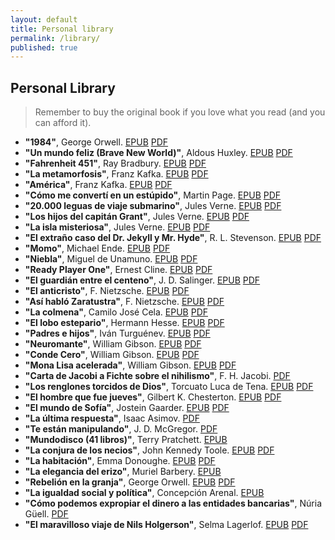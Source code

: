 ```yaml
---
layout: default
title: Personal library
permalink: /library/
published: true
---
```


<h2><i class="fa fa-book"></i> Personal Library</h2>
<blockquote>Remember to buy the original book if you love what you read (and you can afford it).</blockquote>
<div id="lib-list">
	<ul>
		<li><strong>"1984"</strong>, George Orwell. <a href="http://www.mediafire.com/download/thkierdz8yf0hl4/1984_-_George_Orwell.epub">EPUB</a> <a href="http://www.mediafire.com/download/7agna45d4i2l2cd/1984_-_George_Orwell.pdf">PDF</a></li>
		<li><strong>"Un mundo feliz (Brave New World)"</strong>, Aldous Huxley. <a href="http://www.mediafire.com/download/ts6ay5p846b56uw/Un_mundo_feliz_-_Aldous_Huxley.epub">EPUB</a> <a href="http://www.mediafire.com/download/gebqh5ud99bmjvj/Un_mundo_feliz_-_Aldous_Huxley.pdf">PDF</a></li>
		<li><strong>"Fahrenheit 451"</strong>, Ray Bradbury. <a href="http://www.mediafire.com/download/v8i78ihvsg5y8k4/Fahrenheit_451_-_Ray_Bradbury.epub">EPUB</a> <a href="http://www.mediafire.com/download/2wm09jam0j620l5/Farenheit_451_-_Ray_Bradbury.pdf">PDF</a></li>
		<li><strong>"La metamorfosis"</strong>, Franz Kafka. <a href="http://www.mediafire.com/download/syfguifmdjnh19m/La_metamorfosis_%28Ilustrado%29_-_Franz_Kafka.epub">EPUB</a> <a href="http://www.mediafire.com/download/gb7bfsgvlj41hho/La_metamorfosis_-_F._Kafka.pdf">PDF</a></li>
		<li><strong>"América"</strong>, Franz Kafka. <a href="http://www.mediafire.com/download/4o4xwtx0yy1hcfv/America_-_Franz_Kafka.epub">EPUB</a> <a href="http://www.mediafire.com/download/pgvqrfa88c85jgp/Am%C3%A9rica_-_F._Kafka.pdf">PDF</a></li>
		<li><strong>"Cómo me convertí en un estúpido"</strong>, Martin Page. <a href="http://www.mediafire.com/file/81x9llf3v0vrbk1/C%C3%B3mo_me_convert%C3%AD_en_un_est%C3%BApido_-_Martin_Page.epub">EPUB</a> <a href="http://www.mediafire.com/download/2dlfh1xeyfj6gb8/20000_leguas_de_viaje_submarino_-_J._Verne.pdf">PDF</a></li>
		<li><strong>"20.000 leguas de viaje submarino"</strong>, Jules Verne. <a href="http://www.mediafire.com/download/cr4it1c3x52fccq/20000_leguas_de_viaje_submarino_-_Verne%2C_Julio.epub">EPUB</a> <a href="http://www.mediafire.com/download/2dlfh1xeyfj6gb8/20000_leguas_de_viaje_submarino_-_J._Verne.pdf">PDF</a></li>
		<li><strong>"Los hijos del capitán Grant"</strong>, Jules Verne. <a href="">EPUB</a> <a href="http://www.mediafire.com/download/u0tddwsz4phy513/Los_hijos_del_capit%C3%A1n_Grant_-_J._Verne.pdf">PDF</a></li>
		<li><strong>"La isla misteriosa"</strong>, Jules Verne. <a href="">EPUB</a> <a href="http://www.mediafire.com/download/kt7r371bp6812l5/La_isla_misteriosa_-_J._Verne.pdf">PDF</a></li>
		<li><strong>"El extraño caso del Dr. Jekyll y Mr. Hyde"</strong>, R. L. Stevenson. <a href="http://www.mediafire.com/download/1khz7ow8fkeqc2i/El_extrano_caso_del_Doctor_Jeky_-_Robert_Louis_Stevenson.epub">EPUB</a> <a href="http://www.mediafire.com/download/ff00n2ohh4t4tq9/Dr._Jekyll_y_Mr._Hyde_-_R._L._Stevenson.pdf">PDF</a></li>
		<li><strong>"Momo"</strong>, Michael Ende. <a href="http://www.mediafire.com/download/rhs392qej9nhlt8/Momo_-_Michael_Ende.epub">EPUB</a> <a href="http://www.mediafire.com/download/jv8qk3uieb7a6t8/Momo_-_Michael_Ende.pdf">PDF</a></li>
		<li><strong>"Niebla"</strong>, Miguel de Unamuno. <a href="http://www.mediafire.com/download/ucpd16dzuh43d1b/Niebla_-_Miguel_de_Unamuno.epub">EPUB</a> <a href="http://www.mediafire.com/download/snqb3swq9sti1es/Niebla_-_Miguel_de_Unamuno.pdf">PDF</a></li>
		<li><strong>"Ready Player One"</strong>, Ernest Cline. <a href="http://www.mediafire.com/download/i5sl59mi0vqu4zu/Ready_Player_One_-_Ernest_Cline.epub">EPUB</a> <a href="http://www.mediafire.com/download/c0xme0d380ru2ce/Ready_Player_One_-_Ernest_Cline.pdf">PDF</a></li>
		<li><strong>"El guardián entre el centeno"</strong>, J. D. Salinger. <a href="http://www.mediafire.com/download/oym4xcohyl3dxoo/El_guardian_entre_el_centeno_-_J._D._Salinger.epub">EPUB</a> <a href="http://www.mediafire.com/download/4wh0py9158q8ub1/El_guardian_entre_el_centeno_-_J._D._Salinger.pdf">PDF</a></li>
		<li><strong>"El anticristo"</strong>, F. Nietzsche. <a href="http://www.mediafire.com/download/z7gof75rpzdbixg/El_Anticristo_-_Friedrich_Nietzsche.epub">EPUB</a> <a href="http://www.mediafire.com/download/ucy25hy0lgv8wr2/El_anticristo_-_F._Nietzsche.pdf">PDF</a></li>
		<li><strong>"Así habló Zaratustra"</strong>, F. Nietzsche. <a href="http://www.mediafire.com/download/3jkvk1ju9p4006c/Asi_hablo_Zaratustra_-_Friedrich_Nietzsche.epub">EPUB</a> <a href="http://www.mediafire.com/download/j17qohlbdj7bcm1/Asi_hablo_Zaratustra_-_F._Nietzsche.pdf">PDF</a></li>
		<li><strong>"La colmena"</strong>, Camilo José Cela. <a href="http://www.mediafire.com/download/kn29c7y9146kl9z/La_colmena_-_Camilo_Jose_Cela.epub">EPUB</a> <a href="http://www.mediafire.com/download/jh394t4twvp1i49/La_Colmena_-_Camilo_J._Cela.pdf">PDF</a></li>
		<li><strong>"El lobo estepario"</strong>, Hermann Hesse. <a href="http://www.mediafire.com/download/t7cc9baxutd7l5x/El_lobo_estepario_-_Hermann_Hesse.epub">EPUB</a> <a href="http://www.mediafire.com/download/aat9wjmtb99c4ke/El_lobo_estepario_-_Hermann_Hesse.pdf">PDF</a></li>
		<li><strong>"Padres e hijos"</strong>, Iván Turguénev. <a href="http://www.mediafire.com/download/18pody15o2s46wd/Padres_e_hijos_-_Ivan_Turguenev.epub">EPUB</a> <a href="http://www.mediafire.com/download/uj0jyadyikux9uw/Padres_e_hijos%2C_I._Turgu%C3%A9nev.pdf">PDF</a></li>
		<li><strong>"Neuromante"</strong>, William Gibson. <a href="http://www.mediafire.com/download/ycax93ra5u0oy3t/Neuromante_-_William_Gibson.epub">EPUB</a> <a href="http://www.mediafire.com/download/da1zojzmgxaaxq1/Neuromante_-_William_Gibson.pdf">PDF</a></li>
		<li><strong>"Conde Cero"</strong>, William Gibson. <a href="http://www.mediafire.com/download/ng707as31rk81jw/Conde_Cero_-_William_Gibson.epub">EPUB</a> <a href="http://www.mediafire.com/download/hrr32e89l8spcf9/Conde_Cero_-_William_Gibson.pdf">PDF</a></li>
		<li><strong>"Mona Lisa acelerada"</strong>, William Gibson. <a href="http://www.mediafire.com/download/ycccc8kzllhtlee/Mona_Lisa_acelerada_-_William_Gibson.epub">EPUB</a> <a href="http://www.mediafire.com/download/zodd59tuvo1e2f0/Mona_Lisa_Acelerada_-_William_Gibson.pdf">PDF</a></li>
		<li><strong>"Carta de Jacobi a Fichte sobre el nihilismo"</strong>, F. H. Jacobi. <a href="http://www.mediafire.com/download/8mvkox6ccv2dvkj/Carta_de_Jacobi_a_Fichte_sobre_el_nihilismo_-_F._H._Jacobi.PDF">PDF</a></li>
		<li><strong>"Los renglones torcidos de Dios"</strong>, Torcuato Luca de Tena. <a href="http://www.mediafire.com/download/lxgmt94e38x83mi/Los_renglones_torcidos_de_Dios_-_Torcuato_Luca_de_Tena.epub">EPUB</a> <a href="http://www.mediafire.com/download/j8ozmqrg9g55c2y/Los_renglones_torcidos_de_Dios_-_Torcuato_Luca_de_Tena.pdf">PDF</a></li>
		<li><strong>"El hombre que fue jueves"</strong>, Gilbert K. Chesterton. <a href="http://www.mediafire.com/file/e94r8bwf16ouv9t/El+hombre+que+fue+jueves+-+G.+K.+Chesterton.epub">EPUB</a> <a href="http://www.mediafire.com/file/467mcab3n7pez13/El+hombre+que+fue+jueves+-+G.+K.+Chesterton.pdf">PDF</a></li>
		<li><strong>"El mundo de Sofía"</strong>, Jostein Gaarder. <a href="http://www.mediafire.com/file/rhg48cwgah85upe/El+mundo+de+Sof%C3%ADa+-+Jostein+Gaarder.epub">EPUB</a> <a href="http://www.mediafire.com/file/ave8zl6g8vavn72/El+mundo+de+Sof%C3%ADa+-+Jostein+Gaarder.pdf">PDF</a></li>
		<li><strong>"La última respuesta"</strong>, Isaac Asimov. <a href="http://www.mediafire.com/file/dhiwd37aiawpfbp/La+%C3%BAltima+respuesta+-+Isaac+Asimov.pdf">PDF</a></li>
		<li><strong>"Te están manipulando"</strong>, J. D. McGregor. <a href="http://www.mediafire.com/file/b58ibhmtihad1pu/Te+est%C3%A1n+manipulando+-+J.+D.+McGregor.pdf">PDF</a></li>
		<li><strong>"Mundodisco (41 libros)"</strong>, Terry Pratchett. <a href="http://www.mediafire.com/file/2or4sskbl4qbsnz/Mundodisco.zip">EPUB</a></li>
		<li><strong>"La conjura de los necios"</strong>, John Kennedy Toole. <a href="http://www.mediafire.com/file/9rmnfqqqb2dqel2/La_conjura_de_los_necios_-_John_Kennedy_Toole.epub">EPUB</a> <a href="http://www.mediafire.com/file/fih44u4pir39rep/La_conjura_de_los_necios_-_John_Kennedy_Toole.pdf">PDF</a></li>
		<li><strong>"La habitación"</strong>, Emma Donoughe. <a href="http://www.mediafire.com/file/nus74eqynsqansx/La_habitaci%C3%B3n_-_Emma_Donoghue.epub">EPUB</a> <a href="http://www.mediafire.com/file/fih44u4pir39rep/La_conjura_de_los_necios_-_John_Kennedy_Toole.pdf">PDF</a></li>
		<li><strong>"La elegancia del erizo"</strong>, Muriel Barbery. <a href="http://www.mediafire.com/file/rsco010xlz6y173/La_elegancia_del_erizo_-_Muriel_Barbery.epub">EPUB</a></li>
		<li><strong>"Rebelión en la granja"</strong>, George Orwell. <a href="http://www.mediafire.com/file/c5jpjg134v8jpq2/Rebeli%C3%B3n_en_la_granja_-_George_Orwell.epub">EPUB</a> <a href="hhttp://www.mediafire.com/file/l1p6nh819y8tapp/Rebeli%C3%B3n_en_la_Granja_-_George_Orwell.pdf">PDF</a></li>
		<li><strong>"La igualdad social y política"</strong>, Concepción Arenal. <a href="http://www.mediafire.com/file/jbkp0bijsfe8k84/La_igualdad_social_y_pol%C3%ADtica_-_Concepci%C3%B3n_Arenal.epub">EPUB</a></li>
		<li><strong>"Cómo podemos expropiar el dinero a las entidades bancarias"</strong>, Núria Güell. <a href="http://www.mediafire.com/file/ttu28e64e6fjivx/C%C3%B3mo_podemos_expropiar_dinero_a_las_entidades_bancarias_-_N%C3%BAria_G%C3%BCell.pdf">PDF</a></li>
		<li><strong>"El maravilloso viaje de Nils Holgerson"</strong>, Selma Lagerlof. <a href="http://www.mediafire.com/file/d8110n6947o9960/El_maravilloso_viaje_de_Nils_Holgerson_-_Selma_Lagerlof.epub">EPUB</a> <a href="http://www.mediafire.com/file/8rksggtannavurf/El_maravilloso_viaje_de_Nils_Holgerson_-_Selma_Lagerlof.pdf">PDF</a></li>
	</ul>
</div>
